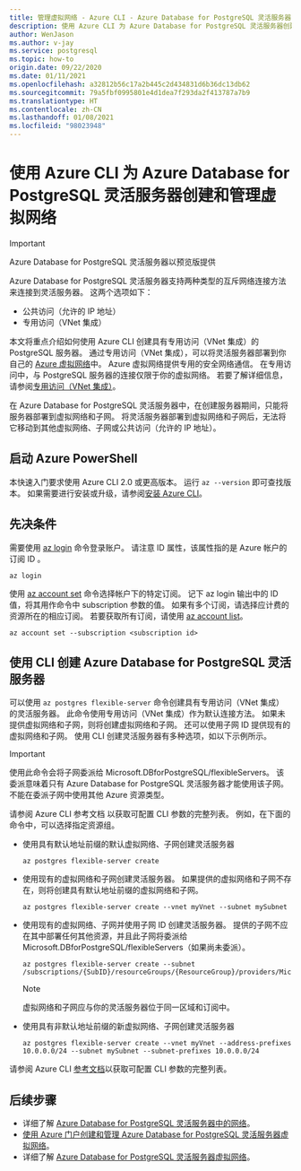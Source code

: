 ```yaml
---
title: 管理虚拟网络 - Azure CLI - Azure Database for PostgreSQL 灵活服务器
description: 使用 Azure CLI 为 Azure Database for PostgreSQL 灵活服务器创建和管理虚拟网络
author: WenJason
ms.author: v-jay
ms.service: postgresql
ms.topic: how-to
origin.date: 09/22/2020
ms.date: 01/11/2021
ms.openlocfilehash: a32812b56c17a2b445c2d434831d6b36dc13db62
ms.sourcegitcommit: 79a5fbf0995801e4d1dea7f293da2f413787a7b9
ms.translationtype: HT
ms.contentlocale: zh-CN
ms.lasthandoff: 01/08/2021
ms.locfileid: "98023948"
---
```

# <a name="create-and-manage-virtual-networks-for-azure-database-for-postgresql---flexible-server-using-the-azure-cli"></a>使用 Azure CLI 为 Azure Database for PostgreSQL 灵活服务器创建和管理虚拟网络

> [!IMPORTANT]
> Azure Database for PostgreSQL 灵活服务器以预览版提供

Azure Database for PostgreSQL 灵活服务器支持两种类型的互斥网络连接方法来连接到灵活服务器。 这两个选项如下：

* 公共访问（允许的 IP 地址）
* 专用访问（VNet 集成）

本文将重点介绍如何使用 Azure CLI 创建具有专用访问（VNet 集成）的 PostgreSQL 服务器。 通过专用访问（VNet 集成），可以将灵活服务器部署到你自己的 [Azure 虚拟网络](../../virtual-network/virtual-networks-overview.md)中。 Azure 虚拟网络提供专用的安全网络通信。 在专用访问中，与 PostgreSQL 服务器的连接仅限于你的虚拟网络。 若要了解详细信息，请参阅[专用访问（VNet 集成）](./concepts-networking.md#private-access-vnet-integration)。

在 Azure Database for PostgreSQL 灵活服务器中，在创建服务器期间，只能将服务器部署到虚拟网络和子网。 将灵活服务器部署到虚拟网络和子网后，无法将它移动到其他虚拟网络、子网或公共访问（允许的 IP 地址）。

## <a name="launch-azure-powershell"></a>启动 Azure PowerShell

本快速入门要求使用 Azure CLI 2.0 或更高版本。 运行 `az --version` 即可查找版本。 如果需要进行安装或升级，请参阅[安装 Azure CLI](/cli/install-azure-cli)。

## <a name="prerequisites"></a>先决条件

需要使用 [az login](/cli/reference-index#az-login) 命令登录账户。 请注意 ID 属性，该属性指的是 Azure 帐户的订阅 ID 。

```azurecli
az login
```

使用 [az account set](/cli/account#az-account-set) 命令选择帐户下的特定订阅。 记下 az login 输出中的 ID 值，将其用作命令中 subscription 参数的值。 如果有多个订阅，请选择应计费的资源所在的相应订阅。 若要获取所有订阅，请使用 [az account list](/cli/account#az-account-list)。

```azurecli
az account set --subscription <subscription id>
```

## <a name="create-azure-database-for-postgresql---flexible-server-using-cli"></a>使用 CLI 创建 Azure Database for PostgreSQL 灵活服务器
可以使用 `az postgres flexible-server` 命令创建具有专用访问（VNet 集成）的灵活服务器。 此命令使用专用访问（VNet 集成）作为默认连接方法。 如果未提供虚拟网络和子网，则将创建虚拟网络和子网。 还可以使用子网 ID 提供现有的虚拟网络和子网。 <!-- You can provide the **vnet**,**subnet**,**vnet-address-prefix** or**subnet-address-prefix** to customize the virtual network and subnet.--> 使用 CLI 创建灵活服务器有多种选项，如以下示例所示。

>[!Important]
> 使用此命令会将子网委派给 Microsoft.DBforPostgreSQL/flexibleServers。 该委派意味着只有 Azure Database for PostgreSQL 灵活服务器才能使用该子网。 不能在委派子网中使用其他 Azure 资源类型。
>
请参阅 Azure CLI 参考文档 <!--FIXME --> 以获取可配置 CLI 参数的完整列表。 例如，在下面的命令中，可以选择指定资源组。

- 使用具有默认地址前缀的默认虚拟网络、子网创建灵活服务器
    ```azurecli
    az postgres flexible-server create
    ```
- 使用现有的虚拟网络和子网创建灵活服务器。 如果提供的虚拟网络和子网不存在，则将创建具有默认地址前缀的虚拟网络和子网。
    ```azurecli
    az postgres flexible-server create --vnet myVnet --subnet mySubnet
    ```
- 使用现有的虚拟网络、子网并使用子网 ID 创建灵活服务器。 提供的子网不应在其中部署任何其他资源，并且此子网将委派给 Microsoft.DBforPostgreSQL/flexibleServers（如果尚未委派）。
    ```azurecli
    az postgres flexible-server create --subnet /subscriptions/{SubID}/resourceGroups/{ResourceGroup}/providers/Microsoft.Network/virtualNetworks/{VNetName}/subnets/{SubnetName}
    ```
    > [!Note]
    > 虚拟网络和子网应与你的灵活服务器位于同一区域和订阅中。

- 使用具有非默认地址前缀的新虚拟网络、子网创建灵活服务器
    ```azurecli
    az postgres flexible-server create --vnet myVnet --address-prefixes 10.0.0.0/24 --subnet mySubnet --subnet-prefixes 10.0.0.0/24
    ```
请参阅 Azure CLI [参考文档](/cli/postgres/flexible-server)以获取可配置 CLI 参数的完整列表。

## <a name="next-steps"></a>后续步骤
- 详细了解 [Azure Database for PostgreSQL 灵活服务器中的网络](./concepts-networking.md)。
- [使用 Azure 门户创建和管理 Azure Database for PostgreSQL 灵活服务器虚拟网络](./how-to-manage-virtual-network-portal.md)。
- 详细了解 [Azure Database for PostgreSQL 灵活服务器虚拟网络](./concepts-networking.md#private-access-vnet-integration)。